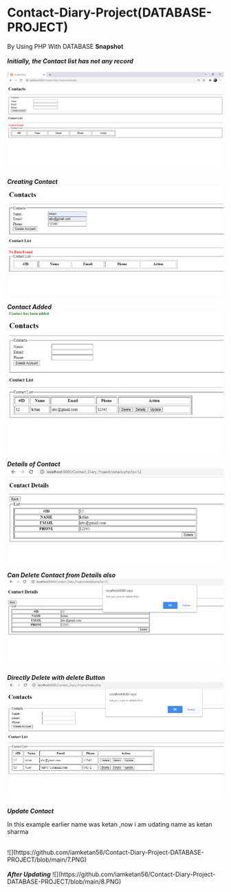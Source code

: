 # Contact-Diary-Project(DATABASE-PROJECT)
 By Using PHP With DATABASE
<b>Snapshot</b>
<br>
<br>
<b><i>Initially, the Contact list has not any record</b></i><br><br>
 ![](https://github.com/iamketan56/Contact-Diary-Project-DATABASE-PROJECT/blob/main/1.PNG)<br><br>
 <b><i>Creating Contact</b></i>
 ![](https://github.com/iamketan56/Contact-Diary-Project-DATABASE-PROJECT/blob/main/2.PNG)<br><br>
 <b><i>Contact Added</b></i>
 ![](https://github.com/iamketan56/Contact-Diary-Project-DATABASE-PROJECT/blob/main/3.PNG)<br><br>
 <b><i>Details of Contact</b></i>
 ![](https://github.com/iamketan56/Contact-Diary-Project-DATABASE-PROJECT/blob/main/4.PNG)<br><br>
 <b><i>Can Delete Contact from Details also</b></i>
 ![](https://github.com/iamketan56/Contact-Diary-Project-DATABASE-PROJECT/blob/main/5.PNG)<br><br>
 <b><i>Directly Delete with delete Button</b></i>
 ![](https://github.com/iamketan56/Contact-Diary-Project-DATABASE-PROJECT/blob/main/6.PNG)<br><br>
 <b><i>Update Contact</b></i>
 <p>In this example earlier name was ketan ,now i am udating name as ketan sharma</p><br>
 ![](https://github.com/iamketan56/Contact-Diary-Project-DATABASE-PROJECT/blob/main/7.PNG)<br><br>
 <b><i>After Updating</b></i>
 ![](https://github.com/iamketan56/Contact-Diary-Project-DATABASE-PROJECT/blob/main/8.PNG)<br><br>
 
 
 
 
